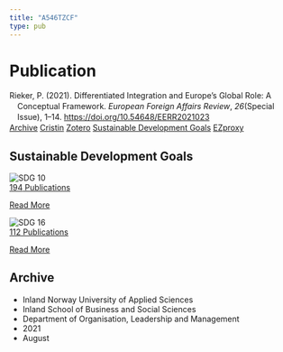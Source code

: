 ```yaml
---
title: "A546TZCF"
type: pub
---
```

<h1>Publication</h1>
<article id="csl-bib-container-A546TZCF" class="csl-bib-container">
  <div class="csl-bib-body" style="line-height: 1.35; padding-left: 1em; text-indent:-1em;">
  <div class="csl-entry">Rieker, P. (2021). Differentiated Integration and Europe&#x2019;s Global Role: A Conceptual Framework. <i>European Foreign Affairs Review</i>, <i>26</i>(Special Issue), 1&#x2013;14. <a href="https://doi.org/10.54648/EERR2021023">https://doi.org/10.54648/EERR2021023</a></div>
</div>
  <div class="csl-bib-buttons">
    <a href="#taxonomy-article-A546TZCF" class="csl-bib-button">Archive</a>
    <a href alt="Cristin URL" class="csl-bib-button">Cristin</a>
    <a href alt="Zotero URL" class="csl-bib-button">Zotero</a>
    <a href="#sdg-article-A546TZCF" class="csl-bib-button">Sustainable Development Goals</a>
    <a href="http://ezproxy.inn.no/login?url=https://doi.org/10.54648/EERR2021023" class="csl-bib-button">EZproxy</a>
  </div>
  <div id="csl-bib-meta-container-A546TZCF"></div>
</article>
<div id="csl-bib-meta-A546TZCF" class="csl-bib-meta">
  <article id="sdg-article-A546TZCF" class="sdg-article">
    <h1>Sustainable Development Goals</h1>
    <div class="sdg-container"><div id="sdg10" class="sdg">
<img src="{{< params subfolder >}}images/sdg/sdg10_en.png" class="image" alt="SDG 10">
<div class="sdg-overlay">
<a href="{{< params subfolder >}}en/archive/?sdg=10#archive" class="sdg-publication-count"><span>194</span> Publications</a>
<p><a href="https://sdgs.un.org/goals/goal10" class="sdg-read-more">Read More</a></p>
</div>
</div> <div id="sdg16" class="sdg">
<img src="{{< params subfolder >}}images/sdg/sdg16_en.png" class="image" alt="SDG 16">
<div class="sdg-overlay">
<a href="{{< params subfolder >}}en/archive/?sdg=16#archive" class="sdg-publication-count"><span>112</span> Publications</a>
<p><a href="https://sdgs.un.org/goals/goal16" class="sdg-read-more">Read More</a></p>
</div>
</div></div>
  </article>
  <article id="taxonomy-article-A546TZCF" class="taxonomy-article">
    <h1>Archive</h1>
    <ul>
      <li>Inland Norway University of Applied Sciences</li>
      <li>Inland School of Business and Social Sciences</li>
      <li>Department of Organisation, Leadership and Management</li>
      <li>2021</li>
      <li>August</li>
    </ul>
  </article>
</div>
